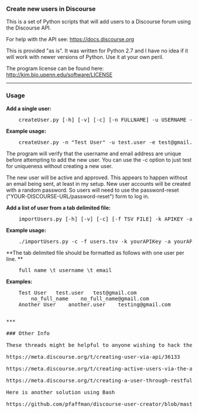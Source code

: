 ### Create new users in Discourse

This is a set of Python scripts that will add users to a Discourse forum using the Discourse API.

For help with the API see: https://docs.discourse.org

This is provided "as is". It was written for Python 2.7 and I have no idea if it will work with newer versions of Python. Use it at your own peril.

The program license can be found here: http://kim.bio.upenn.edu/software/LICENSE

***

### Usage

**Add a single user:**
<pre>
	createUser.py [-h] [-v] [-c] [-n FULLNAME] -u USERNAME -e EMAIL -k API_KEY -a API_USER -w URL
</pre>

**Example usage:**
<pre>
	createUser.py -n "Test User" -u test.user -e test@gmail.com -k yourAPIKey -a yourAPIUsername -w https://1.1.1.1
</pre>

The program will verify that the username and email address are unique before attempting to add the new user. You can use the -c option to just test for uniqueness without creating a new user.

The new user will be active and approved. This appears to happen without an email being sent, at least in my setup. New user accounts will be created with a random password. So users will need to use the password-reset ("YOUR-DISCOURSE-URL/password-reset") form to log in.

**Add a list of user from a tab delimited file:**
<pre>
	importUsers.py [-h] [-v] [-c] [-f TSV_FILE] -k APIKEY -a APIUSER -w URL
</pre>

**Example usage:**
<pre>
	./importUsers.py -c -f users.tsv -k yourAPIKey -a yourAPIUsername -w https://1.1.1.1
</pre>

**The tab delimited file should be formatted as follows with one user per line. **
<pre>
	full name \t username \t email
</pre>

**Examples:**
<pre>
	Test User	test.user	test@gmail.com
		no_full_name	no_full_name@gmail.com
	Another User	another.user	testing@gmail.com
<pre>

***

### Other Info

These threads might be helpful to anyone wishing to hack their own solution:

https://meta.discourse.org/t/creating-user-via-api/36133

https://meta.discourse.org/t/creating-active-users-via-the-api-gem/33133/36

https://meta.discourse.org/t/creating-a-user-through-restful-users-api/9359

Here is another solution using Bash

https://github.com/pfaffman/discourse-user-creator/blob/master/create-user



